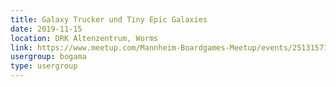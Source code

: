 ```yaml
---
title: Galaxy Trucker und Tiny Epic Galaxies 
date: 2019-11-15
location: DRK Altenzentrum, Worms
link: https://www.meetup.com/Mannheim-Boardgames-Meetup/events/251315713/
usergroup: bogama
type: usergroup
---
```


